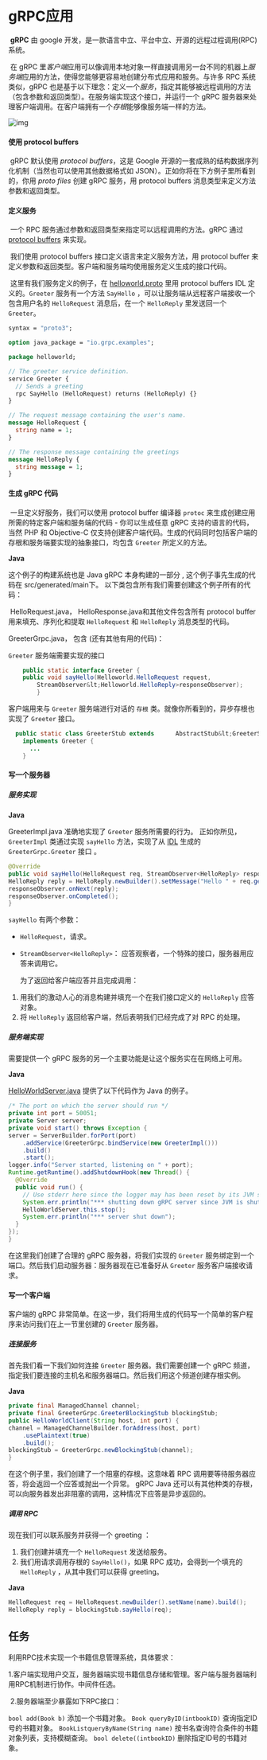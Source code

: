 # gRPC应用

​	**gRPC** 由 google 开发，是一款语言中立、平台中立、开源的远程过程调用(RPC)系统。

​	在 gRPC 里*客户端*应用可以像调用本地对象一样直接调用另一台不同的机器上*服务端*应用的方法，使得您能够更容易地创建分布式应用和服务。与许多 RPC 系统类似，gRPC 也是基于以下理念：定义一个*服务*，指定其能够被远程调用的方法（包含参数和返回类型）。在服务端实现这个接口，并运行一个 gRPC 服务器来处理客户端调用。在客户端拥有一个*存根*能够像服务端一样的方法。

![img](https://cdn.jsdelivr.net/gh/mistletoe1222/img@main/imgs/202204041256530.png)

#### 使用 protocol buffers

​	gRPC 默认使用 *protocol buffers*，这是 Google 开源的一套成熟的结构数据序列化机制（当然也可以使用其他数据格式如 JSON）。正如你将在下方例子里所看到的，你用 *proto files* 创建 gRPC 服务，用 protocol buffers 消息类型来定义方法参数和返回类型。

#### 定义服务

​	一个 RPC 服务通过参数和返回类型来指定可以远程调用的方法。gRPC 通过 [protocol buffers](http://doc.oschina.net/https：//developers.google.com/protocol-buffers/docs/overview) 来实现。

​	我们使用 protocol buffers 接口定义语言来定义服务方法，用 protocol buffer 来定义参数和返回类型。客户端和服务端均使用服务定义生成的接口代码。

​	这里有我们服务定义的例子，在 [helloworld.proto](http://doc.oschina.net/https：//github.com/grpc/grpc-java/tree/master/examples/src/main/proto) 里用 protocol buffers IDL 定义的。`Greeter` 服务有一个方法 `SayHello` ，可以让服务端从远程客户端接收一个包含用户名的 `HelloRequest` 消息后，在一个 `HelloReply` 里发送回一个 `Greeter`。

```protobuf
syntax = "proto3";

option java_package = "io.grpc.examples";

package helloworld;

// The greeter service definition.
service Greeter {
  // Sends a greeting
  rpc SayHello (HelloRequest) returns (HelloReply) {}
}

// The request message containing the user's name.
message HelloRequest {
  string name = 1;
}

// The response message containing the greetings
message HelloReply {
  string message = 1;
}
```

#### 生成 gRPC 代码

​	一旦定义好服务，我们可以使用 protocol buffer 编译器 `protoc` 来生成创建应用所需的特定客户端和服务端的代码 - 你可以生成任意 gRPC 支持的语言的代码，当然 PHP 和 Objective-C 仅支持创建客户端代码。生成的代码同时包括客户端的存根和服务端要实现的抽象接口，均包含 `Greeter` 所定义的方法。

**Java**

  这个例子的构建系统也是 Java gRPC 本身构建的一部分 , 这个例子事先生成的代码在 src/generated/main下。 以下类包含所有我们需要创建这个例子所有的代码：

​	HelloRequest.java， HelloResponse.java和其他文件包含所有 protocol buffer 用来填充、序列化和提取 `HelloRequest` 和 `HelloReply` 消息类型的代码。

GreeterGrpc.java， 包含 (还有其他有用的代码)：

  `Greeter` 服务端需要实现的接口

```java
    public static interface Greeter {
    public void sayHello(Helloworld.HelloRequest request,
        StreamObserver&lt;Helloworld.HelloReply>responseObserver);
        }
```

客户端用来与 `Greeter` 服务端进行对话的 `存根` 类。就像你所看到的，异步存根也实现了 `Greeter` 接口。

```java
  public static class GreeterStub extends      AbstractStub&lt;GreeterStub>
    implements Greeter {
      ...
    }
```

#### 写一个服务器

##### 服务实现

**Java**

  GreeterImpl.java 准确地实现了 `Greeter` 服务所需要的行为。  正如你所见，`GreeterImpl` 类通过实现 `sayHello` 方法，实现了从 [IDL](http://doc.oschina.net/https：//github.com/grpc/grpc-java/tree/master/examples/src/main/proto) 生成的`GreeterGrpc.Greeter` 接口 。

```java
@Override
public void sayHello(HelloRequest req, StreamObserver<HelloReply> responseObserver) {
HelloReply reply = HelloReply.newBuilder().setMessage("Hello " + req.getName()).build();
responseObserver.onNext(reply);
responseObserver.onCompleted();
}
```

  `sayHello` 有两个参数：

- `HelloRequest`，请求。

- `StreamObserver<HelloReply>`： 应答观察者，一个特殊的接口，服务器用应答来调用它。

  为了返回给客户端应答并且完成调用：

1. 用我们的激动人心的消息构建并填充一个在我们接口定义的 `HelloReply` 应答对象。
2. 将 `HelloReply` 返回给客户端，然后表明我们已经完成了对 RPC 的处理。

##### 服务端实现

需要提供一个 gRPC 服务的另一个主要功能是让这个服务实在在网络上可用。

**Java**

  [HelloWorldServer.java](http://doc.oschina.net/https：//github.com/grpc/grpc-java/blob/master/examples/src/main/java/io/grpc/examples/helloworld/HelloWorldServer.java) 提供了以下代码作为 Java 的例子。

```java
/* The port on which the server should run */
private int port = 50051;
private Server server;
private void start() throws Exception {
server = ServerBuilder.forPort(port)
    .addService(GreeterGrpc.bindService(new GreeterImpl()))
    .build()
    .start();
logger.info("Server started, listening on " + port);
Runtime.getRuntime().addShutdownHook(new Thread() {
  @Override
  public void run() {
    // Use stderr here since the logger may has been reset by its JVM shutdown hook.
    System.err.println("*** shutting down gRPC server since JVM is shutting down");
    HelloWorldServer.this.stop();
    System.err.println("*** server shut down");
  }
});
}
```

在这里我们创建了合理的 gRPC 服务器，将我们实现的 `Greeter` 服务绑定到一个端口。然后我们启动服务器：服务器现在已准备好从 `Greeter` 服务客户端接收请求。

#### 写一个客户端

客户端的 gRPC 非常简单。在这一步，我们将用生成的代码写一个简单的客户程序来访问我们在上一节里创建的 `Greeter` 服务器。

##### 连接服务

首先我们看一下我们如何连接 `Greeter` 服务器。我们需要创建一个 gRPC 频道，指定我们要连接的主机名和服务器端口。然后我们用这个频道创建存根实例。

**Java**

```java
private final ManagedChannel channel;
private final GreeterGrpc.GreeterBlockingStub blockingStub;
public HelloWorldClient(String host, int port) {
channel = ManagedChannelBuilder.forAddress(host, port)
    .usePlaintext(true)
    .build();
blockingStub = GreeterGrpc.newBlockingStub(channel);
}
```

  在这个例子里，我们创建了一个阻塞的存根。这意味着 RPC 调用要等待服务器应答，将会返回一个应答或抛出一个异常。 gRPC Java 还可以有其他种类的存根，可以向服务器发出非阻塞的调用，这种情况下应答是异步返回的。

##### 调用 RPC

现在我们可以联系服务并获得一个 greeting ：

1. 我们创建并填充一个 `HelloRequest` 发送给服务。
2. 我们用请求调用存根的 `SayHello()`，如果 RPC 成功，会得到一个填充的 `HelloReply` ，从其中我们可以获得 greeting。

**Java**

```java
HelloRequest req = HelloRequest.newBuilder().setName(name).build();
HelloReply reply = blockingStub.sayHello(req);
```





## 任务

利用RPC技术实现一个书籍信息管理系统，具体要求：

​	1.客户端实现用户交互，服务器端实现书籍信息存储和管理。客户端与服务器端利用RPC机制进行协作。中间件任选。

​	2.服务器端至少暴露如下RPC接口：

`bool add(Book b)` 添加一个书籍对象。
`Book queryByID(intbookID)` 查询指定ID号的书籍对象。
`BookListqueryByName(String name)` 按书名查询符合条件的书籍对象列表，支持模糊查询。
`bool delete((intbookID)` 删除指定ID号的书籍对象。

